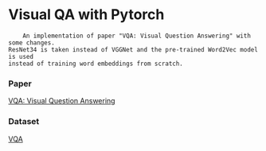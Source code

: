 # Visual QA with Pytorch
        An implementation of paper "VQA: Visual Question Answering" with some changes.
    ResNet34 is taken instead of VGGNet and the pre-trained Word2Vec model is used 
    instead of training word embeddings from scratch.

### Paper
   [VQA: Visual Question Answering](https://arxiv.org/abs/1505.00468) 
    
### Dataset
   [VQA](https://visualqa.org/download.html)

